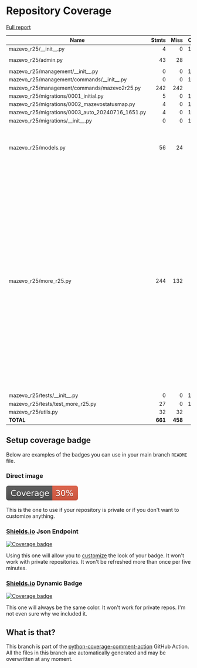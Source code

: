 # Repository Coverage

[Full report](https://htmlpreview.github.io/?https://github.com/uw-asa/django-mazevo-r25/blob/python-coverage-comment-action-data/htmlcov/index.html)

| Name                                                 |    Stmts |     Miss |   Cover |   Missing |
|----------------------------------------------------- | -------: | -------: | ------: | --------: |
| mazevo\_r25/\_\_init\_\_.py                          |        4 |        0 |    100% |           |
| mazevo\_r25/admin.py                                 |       43 |       28 |     35% |9-30, 43-69 |
| mazevo\_r25/management/\_\_init\_\_.py               |        0 |        0 |    100% |           |
| mazevo\_r25/management/commands/\_\_init\_\_.py      |        0 |        0 |    100% |           |
| mazevo\_r25/management/commands/mazevo2r25.py        |      242 |      242 |      0% |     1-491 |
| mazevo\_r25/migrations/0001\_initial.py              |        5 |        0 |    100% |           |
| mazevo\_r25/migrations/0002\_mazevostatusmap.py      |        4 |        0 |    100% |           |
| mazevo\_r25/migrations/0003\_auto\_20240716\_1651.py |        4 |        0 |    100% |           |
| mazevo\_r25/migrations/\_\_init\_\_.py               |        0 |        0 |    100% |           |
| mazevo\_r25/models.py                                |       56 |       24 |     57% |15-18, 22, 30-32, 36-39, 49-52, 56, 73-75, 79-82 |
| mazevo\_r25/more\_r25.py                             |      244 |      132 |     46% |18, 55-59, 62, 89-94, 97, 120, 126, 128, 135, 141-146, 160, 171, 178, 182-190, 194-204, 217-239, 257-259, 277-278, 295-309, 323-333, 364-366, 391-484, 496-497, 512-516 |
| mazevo\_r25/tests/\_\_init\_\_.py                    |        0 |        0 |    100% |           |
| mazevo\_r25/tests/test\_more\_r25.py                 |       27 |        0 |    100% |           |
| mazevo\_r25/utils.py                                 |       32 |       32 |      0% |      1-52 |
|                                            **TOTAL** |  **661** |  **458** | **31%** |           |


## Setup coverage badge

Below are examples of the badges you can use in your main branch `README` file.

### Direct image

[![Coverage badge](https://raw.githubusercontent.com/uw-asa/django-mazevo-r25/python-coverage-comment-action-data/badge.svg)](https://htmlpreview.github.io/?https://github.com/uw-asa/django-mazevo-r25/blob/python-coverage-comment-action-data/htmlcov/index.html)

This is the one to use if your repository is private or if you don't want to customize anything.

### [Shields.io](https://shields.io) Json Endpoint

[![Coverage badge](https://img.shields.io/endpoint?url=https://raw.githubusercontent.com/uw-asa/django-mazevo-r25/python-coverage-comment-action-data/endpoint.json)](https://htmlpreview.github.io/?https://github.com/uw-asa/django-mazevo-r25/blob/python-coverage-comment-action-data/htmlcov/index.html)

Using this one will allow you to [customize](https://shields.io/endpoint) the look of your badge.
It won't work with private repositories. It won't be refreshed more than once per five minutes.

### [Shields.io](https://shields.io) Dynamic Badge

[![Coverage badge](https://img.shields.io/badge/dynamic/json?color=brightgreen&label=coverage&query=%24.message&url=https%3A%2F%2Fraw.githubusercontent.com%2Fuw-asa%2Fdjango-mazevo-r25%2Fpython-coverage-comment-action-data%2Fendpoint.json)](https://htmlpreview.github.io/?https://github.com/uw-asa/django-mazevo-r25/blob/python-coverage-comment-action-data/htmlcov/index.html)

This one will always be the same color. It won't work for private repos. I'm not even sure why we included it.

## What is that?

This branch is part of the
[python-coverage-comment-action](https://github.com/marketplace/actions/python-coverage-comment)
GitHub Action. All the files in this branch are automatically generated and may be
overwritten at any moment.